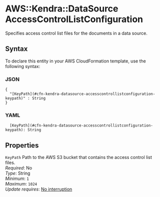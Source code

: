 # AWS::Kendra::DataSource AccessControlListConfiguration<a name="aws-properties-kendra-datasource-accesscontrollistconfiguration"></a>

Specifies access control list files for the documents in a data source\.

## Syntax<a name="aws-properties-kendra-datasource-accesscontrollistconfiguration-syntax"></a>

To declare this entity in your AWS CloudFormation template, use the following syntax:

### JSON<a name="aws-properties-kendra-datasource-accesscontrollistconfiguration-syntax.json"></a>

```
{
  "[KeyPath](#cfn-kendra-datasource-accesscontrollistconfiguration-keypath)" : String
}
```

### YAML<a name="aws-properties-kendra-datasource-accesscontrollistconfiguration-syntax.yaml"></a>

```
  [KeyPath](#cfn-kendra-datasource-accesscontrollistconfiguration-keypath): String
```

## Properties<a name="aws-properties-kendra-datasource-accesscontrollistconfiguration-properties"></a>

`KeyPath` <a name="cfn-kendra-datasource-accesscontrollistconfiguration-keypath"></a>
Path to the AWS S3 bucket that contains the access control list files\.  
_Required_: No  
_Type_: String  
_Minimum_: `1`  
_Maximum_: `1024`  
_Update requires_: [No interruption](https://docs.aws.amazon.com/AWSCloudFormation/latest/UserGuide/using-cfn-updating-stacks-update-behaviors.html#update-no-interrupt)
